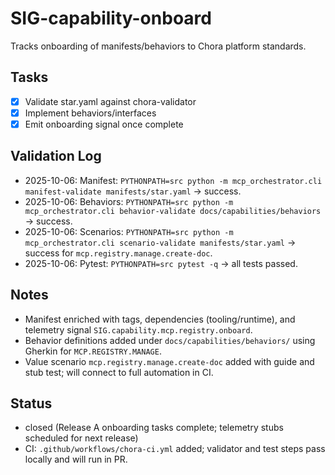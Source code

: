 # SIG-capability-onboard

Tracks onboarding of manifests/behaviors to Chora platform standards.

## Tasks
- [x] Validate star.yaml against chora-validator
- [x] Implement behaviors/interfaces
- [x] Emit onboarding signal once complete

## Validation Log
- 2025-10-06: Manifest: `PYTHONPATH=src python -m mcp_orchestrator.cli manifest-validate manifests/star.yaml` → success.
- 2025-10-06: Behaviors: `PYTHONPATH=src python -m mcp_orchestrator.cli behavior-validate docs/capabilities/behaviors` → success.
- 2025-10-06: Scenarios: `PYTHONPATH=src python -m mcp_orchestrator.cli scenario-validate manifests/star.yaml` → success for `mcp.registry.manage.create-doc`.
- 2025-10-06: Pytest: `PYTHONPATH=src pytest -q` → all tests passed.

## Notes
- Manifest enriched with tags, dependencies (tooling/runtime), and telemetry signal `SIG.capability.mcp.registry.onboard`.
- Behavior definitions added under `docs/capabilities/behaviors/` using Gherkin for `MCP.REGISTRY.MANAGE`.
- Value scenario `mcp.registry.manage.create-doc` added with guide and stub test; will connect to full automation in CI.

## Status
- closed (Release A onboarding tasks complete; telemetry stubs scheduled for next release)
- CI: `.github/workflows/chora-ci.yml` added; validator and test steps pass locally and will run in PR.
